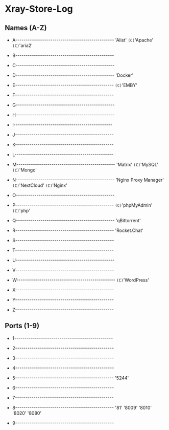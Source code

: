 # Xray-Store-Log
## Names (A-Z)
* A------------------------------------------------
    'Alist'
    `(C)`'Apache'
    `(C)`'aria2'
* B------------------------------------------------

* C------------------------------------------------

* D------------------------------------------------
    'Docker'
* E------------------------------------------------
    `(C)`'EMBY'
* F------------------------------------------------

* G------------------------------------------------

* H------------------------------------------------

* I------------------------------------------------

* J------------------------------------------------

* K------------------------------------------------

* L------------------------------------------------

* M------------------------------------------------
    'Matrix'
    `(C)`'MySQL'
    `(C)`'Mongo'
* N------------------------------------------------
    'Nginx Proxy Manager'
    `(C)`'NextCloud'
    `(C)`'Nginx'
* O------------------------------------------------

* P------------------------------------------------
    `(C)`'phpMyAdmin'
    `(C)`'php'
* Q------------------------------------------------
    'qBittorrent'
* R------------------------------------------------
    'Rocket.Chat'
* S------------------------------------------------

* T------------------------------------------------

* U------------------------------------------------

* V------------------------------------------------

* W------------------------------------------------
    `(C)`'WordPress'
* X------------------------------------------------

* Y------------------------------------------------

* Z------------------------------------------------
## Ports (1-9)
* 1------------------------------------------------

* 2------------------------------------------------

* 3------------------------------------------------

* 4------------------------------------------------

* 5------------------------------------------------
    '5244'
* 6------------------------------------------------

* 7------------------------------------------------

* 8------------------------------------------------
    '81'
    '8009'
    '8010'
    '8020'
    '8080'
* 9------------------------------------------------